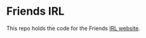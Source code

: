# Friends IRL

This repo holds the code for the Friends [IRL website](https//irl.chicagofriends.website).
